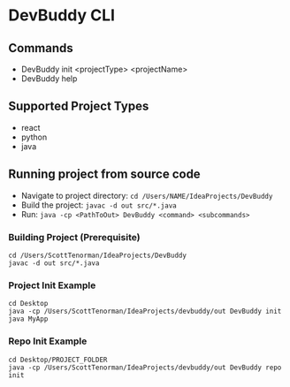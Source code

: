 # DevBuddy CLI

## Commands
- DevBuddy init \<projectType\> \<projectName\>
- DevBuddy help

## Supported Project Types
- react
- python
- java

## Running project from source code
- Navigate to project directory: `cd /Users/NAME/IdeaProjects/DevBuddy`
- Build the project: `javac -d out src/*.java`
- Run: `java -cp <PathToOut> DevBuddy <command> <subcommands>`

### Building Project (Prerequisite)
```
cd /Users/ScottTenorman/IdeaProjects/DevBuddy
javac -d out src/*.java
```

### Project Init Example
```
cd Desktop
java -cp /Users/ScottTenorman/IdeaProjects/devbuddy/out DevBuddy init java MyApp     
```

### Repo Init Example
```
cd Desktop/PROJECT_FOLDER
java -cp /Users/ScottTenorman/IdeaProjects/devbuddy/out DevBuddy repo init   
```